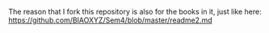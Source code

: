 
The reason that I fork this repository is also for the books in it, just like here: https://github.com/BIAOXYZ/Sem4/blob/master/readme2.md
